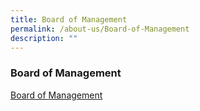 ```yaml
---
title: Board of Management
permalink: /about-us/Board-of-Management
description: ""
---
```

### Board of Management


[Board of Management](/files/21st-term-pa-board-of-management-list.pdf)